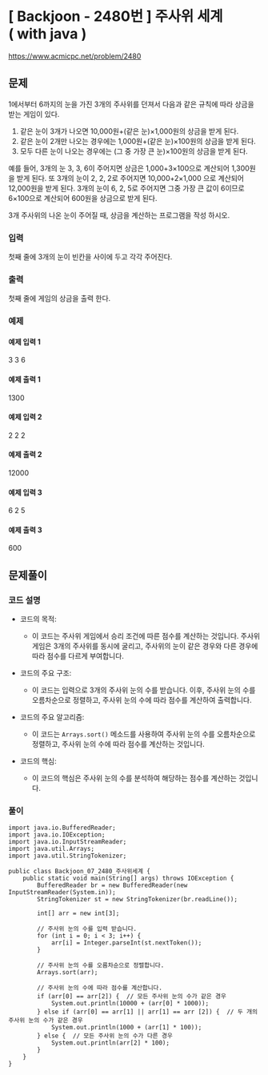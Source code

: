 # \[ Backjoon - 2480번 \] 주사위 세계 ( with java )
https://www.acmicpc.net/problem/2480
## 문제

1에서부터 6까지의 눈을 가진 3개의 주사위를 던져서 다음과 같은 규칙에 따라 상금을 받는 게임이 있다.

1. 같은 눈이 3개가 나오면 10,000원+(같은 눈)×1,000원의 상금을 받게 된다.
2. 같은 눈이 2개만 나오는 경우에는 1,000원+(같은 눈)×100원의 상금을 받게 된다.
3. 모두 다른 눈이 나오는 경우에는 (그 중 가장 큰 눈)×100원의 상금을 받게 된다.

예를 들어, 3개의 눈 3, 3, 6이 주어지면 상금은 1,000+3×100으로 계산되어 1,300원을 받게 된다. 또 3개의 눈이 2, 2, 2로 주어지면 10,000+2×1,000 으로 계산되어 12,000원을 받게 된다. 3개의 눈이 6, 2, 5로 주어지면 그중 가장 큰 값이 6이므로 6×100으로 계산되어 600원을 상금으로 받게 된다.

3개 주사위의 나온 눈이 주어질 때, 상금을 계산하는 프로그램을 작성 하시오.

### 입력
첫째 줄에 3개의 눈이 빈칸을 사이에 두고 각각 주어진다.

### 출력
첫째 줄에 게임의 상금을 출력 한다.

### 예제
#### 예제 입력 1
3 3 6

#### 예제 출력 1
1300

#### 예제 입력 2 
2 2 2

#### 예제 출력 2 
12000

#### 예제 입력 3 
6 2 5

#### 예제 출력 3 
600
## 문제풀이
### 코드 설명
- 코드의 목적:
    
    - 이 코드는 주사위 게임에서 승리 조건에 따른 점수를 계산하는 것입니다. 주사위 게임은 3개의 주사위를 동시에 굴리고, 주사위의 눈이 같은 경우와 다른 경우에 따라 점수를 다르게 부여합니다.
- 코드의 주요 구조:
    
    - 이 코드는 입력으로 3개의 주사위 눈의 수를 받습니다. 이후, 주사위 눈의 수를 오름차순으로 정렬하고, 주사위 눈의 수에 따라 점수를 계산하여 출력합니다.
- 코드의 주요 알고리즘:
    
    - 이 코드는 `Arrays.sort()` 메소드를 사용하여 주사위 눈의 수를 오름차순으로 정렬하고, 주사위 눈의 수에 따라 점수를 계산하는 것입니다.
- 코드의 핵심:
    
    - 이 코드의 핵심은 주사위 눈의 수를 분석하여 해당하는 점수를 계산하는 것입니다.

### 풀이

```
import java.io.BufferedReader;
import java.io.IOException;
import java.io.InputStreamReader;
import java.util.Arrays;
import java.util.StringTokenizer;

public class Backjoon_07_2480_주사위세계 {
    public static void main(String[] args) throws IOException {
        BufferedReader br = new BufferedReader(new InputStreamReader(System.in));
        StringTokenizer st = new StringTokenizer(br.readLine());

        int[] arr = new int[3];

        // 주사위 눈의 수를 입력 받습니다.
        for (int i = 0; i < 3; i++) {
            arr[i] = Integer.parseInt(st.nextToken());
        }

        // 주사위 눈의 수를 오름차순으로 정렬합니다.
        Arrays.sort(arr);

        // 주사위 눈의 수에 따라 점수를 계산합니다.
        if (arr[0] == arr[2]) {  // 모든 주사위 눈의 수가 같은 경우
            System.out.println(10000 + (arr[0] * 1000));
        } else if (arr[0] == arr[1] || arr[1] == arr [2]) {  // 두 개의 주사위 눈의 수가 같은 경우
            System.out.println(1000 + (arr[1] * 100));
        } else {  // 모든 주사위 눈의 수가 다른 경우
            System.out.println(arr[2] * 100);
        }
    }
}
```
